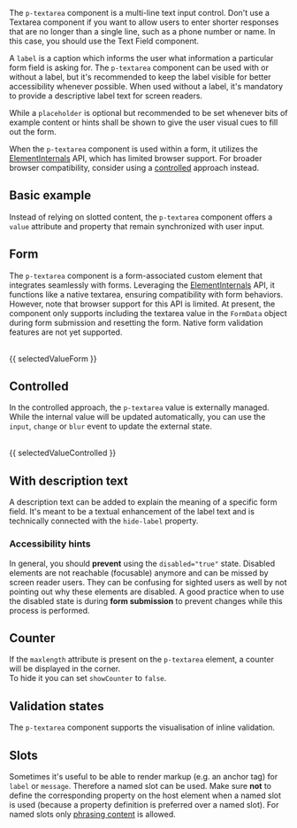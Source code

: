 <ComponentHeading name="Textarea"></ComponentHeading>

The `p-textarea` component is a multi-line text input control. Don't use a Textarea component if you want to allow users
to enter shorter responses that are no longer than a single line, such as a phone number or name. In this case, you
should use the Text Field component.

A `label` is a caption which informs the user what information a particular form field is asking for. The `p-textarea`
component can be used with or without a label, but it's recommended to keep the label visible for better accessibility
whenever possible. When used without a label, it's mandatory to provide a descriptive label text for screen readers.

While a `placeholder` is optional but recommended to be set whenever bits of example content or hints shall be shown to
give the user visual cues to fill out the form.

<Notification heading="Attention" heading-tag="h2" state="warning">
When the <code>p-textarea</code> component is used within a form, it utilizes the
<a href="https://developer.mozilla.org/en-US/docs/Web/API/ElementInternals">ElementInternals</a> API, which has limited
browser support. For broader browser compatibility, consider using a
<a href="components/textarea/examples#controlled">controlled</a> approach instead.
</Notification>

<TableOfContents></TableOfContents>

## Basic example

Instead of relying on slotted content, the `p-textarea` component offers a `value` attribute and property that remain
synchronized with user input.

<Playground :markup="labelMarkup" :config="config"></Playground>

## Form

The `p-textarea` component is a form-associated custom element that integrates seamlessly with forms. Leveraging the
[ElementInternals](https://developer.mozilla.org/en-US/docs/Web/API/ElementInternals) API, it functions like a native
textarea, ensuring compatibility with form behaviors. However, note that browser support for this API is limited. At
present, the component only supports including the textarea value in the `FormData` object during form submission and
resetting the form. Native form validation features are not yet supported.

<Playground :frameworkMarkup="formExample" :config="{ ...config, withoutDemo: true }">
  <form @submit.prevent="onSubmit">
    <p-textarea name="some-name" label="Some Label" :theme="theme" />
    <br>
    <PlaygroundButton name="Submit" type="submit"></PlaygroundButton>
    <p-text :theme="theme" style="display: inline-block;">{{ selectedValueForm }}</p-text>
  </form>
</Playground>

## Controlled

In the controlled approach, the `p-textarea` value is externally managed. While the internal value will be updated
automatically, you can use the `input`, `change` or `blur` event to update the external state.

<Playground :frameworkMarkup="controlledExample" :config="{ ...config, withoutDemo: true }">
<p-textarea name="some-name" label="Some Label" :theme="theme" @input="updateControlledExample"></p-textarea>
<br>
<p-text :theme="theme">{{ selectedValueControlled }}</p-text>
</Playground>

## With description text

A description text can be added to explain the meaning of a specific form field. It's meant to be a textual enhancement
of the label text and is technically connected with the `hide-label` property.

<Playground :markup="withDescriptionText" :config="config"></Playground>

### <A11yIcon></A11yIcon> Accessibility hints

In general, you should **prevent** using the `disabled="true"` state. Disabled elements are not reachable (focusable)
anymore and can be missed by screen reader users. They can be confusing for sighted users as well by not pointing out
why these elements are disabled. A good practice when to use the disabled state is during **form submission** to prevent
changes while this process is performed.

## Counter

If the `maxlength` attribute is present on the `p-textarea` element, a counter will be displayed in the corner.  
To hide it you can set `showCounter` to `false`.

<Playground :markup="counter" :config="config"></Playground>

## Validation states

The `p-textarea` component supports the visualisation of inline validation.

<Playground :markup="stateMarkup" :config="config">
  <PlaygroundSelect v-model="state" :values="states" name="state"></PlaygroundSelect>
</Playground>

## Slots

Sometimes it's useful to be able to render markup (e.g. an anchor tag) for `label` or `message`. Therefore a named slot
can be used. Make sure **not** to define the corresponding property on the host element when a named slot is used
(because a property definition is preferred over a named slot). For named slots only
[phrasing content](https://developer.mozilla.org/en-US/docs/Web/Guide/HTML/Content_categories#Phrasing_content) is
allowed.

<Playground :markup="slots" :config="config"></Playground>

<script lang="ts">
import Vue from 'vue';  
import {getTextareaCodeSamples} from "shared/src";
import Component from 'vue-class-component';
import { FORM_STATES } from '../../utils'; 

@Component
export default class Code extends Vue {
  config = { themeable: true, spacing: 'block' };

  get theme(): Theme {
    return this.$store.getters.playgroundTheme;
  }

  formExample = getTextareaCodeSamples('default');
  controlledExample = getTextareaCodeSamples('example-controlled');

  get labelMarkup() {
    return `<p-textarea name="some-name" label="Some label"></p-textarea>`;
  }

  withDescriptionText =
`<p-textarea name="some-name" label="Some label" description="Some description"></p-textarea>`;

  counter =
`<p-textarea name="some-name" label="Some label" value="Some value" max-length="200"></p-textarea>
<p-textarea name="some-name" label="Some label" value="Some value" max-length="200" show-counter="false"></p-textarea>`;

  state = 'error';
  states = FORM_STATES;
  get stateMarkup() {
    const attr = `message="${this.state !== 'none' ? `Some ${this.state} validation message.` : ''}"`;
    return `<p-textarea name="some-name" label="Some label" value="Some value" state="${this.state}" ${attr}></p-textarea>`;
    }
    
  slots = `<p-textarea name="some-name" aria-labelledby="some-label-id" aria-describedby="some-description-id some-message-id" state="error">
  <span slot="label">Some label with a <a href="https://designsystem.porsche.com">link</a>.</span>
  <span slot="description">Some description with a <a href="https://designsystem.porsche.com">link</a>.</span>
  <span slot="message">Some error message with a <a href="https://designsystem.porsche.com">link</a>.</span>
</p-textarea>`;

  selectedValueForm = 'Last submitted data: ';
  onSubmit(e) {
    const formData = new FormData(e.target);
    this.selectedValueForm = `Last submitted data: ${
      Array.from(formData.entries(), ([_, value]) => value)
        .join('')
    }`;
  }

  selectedValueControlled = 'Selected value: ';
  updateControlledExample(e) {
  console.log(e);
    this.selectedValueControlled = `Selected value: ${e.target.value}`;
  }

}
</script>
